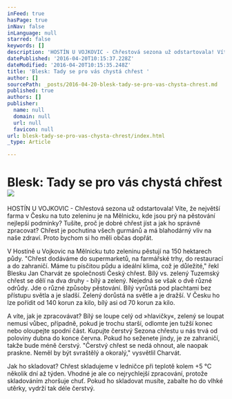 ```yaml
---
inFeed: true
hasPage: true
inNav: false
inLanguage: null
starred: false
keywords: []
description: 'HOSTÍN U VOJKOVIC - Chřestová sezona už odstartovala! Víte, že největší farma v Česku na tuto zeleninu je na Mělnicku, kde jsou prý na pěstování nejlepší podmínky? Tušíte, proč je dobré chřest jíst a jak ho správně zpracovat? Chřest je pochutina všech gurmánů a má blahodárný vliv na naše zdraví. Proto bychom si ho měli občas dopřát. '
datePublished: '2016-04-20T10:15:37.228Z'
dateModified: '2016-04-20T10:15:35.248Z'
title: 'Blesk: Tady se pro vás chystá chřest '
author: []
sourcePath: _posts/2016-04-20-blesk-tady-se-pro-vas-chysta-chrest.md
published: true
authors: []
publisher:
  name: null
  domain: null
  url: null
  favicon: null
url: blesk-tady-se-pro-vas-chysta-chrest/index.html
_type: Article

---
```

# Blesk: Tady se pro vás chystá chřest ![](https://the-grid-user-content.s3-us-west-2.amazonaws.com/83a38c82-e290-4a04-a328-765dcf7a1269.jpg)

HOSTÍN U VOJKOVIC - Chřestová sezona už odstartovala! Víte, že největší farma v Česku na tuto zeleninu je na Mělnicku, kde jsou prý na pěstování nejlepší podmínky? Tušíte, proč je dobré chřest jíst a jak ho správně zpracovat? Chřest je pochutina všech gurmánů a má blahodárný vliv na naše zdraví. Proto bychom si ho měli občas dopřát. 

V Hostíně u Vojkovic na Mělnicku tuto zeleninu pěstují na 150 hektarech půdy. "Chřest dodáváme do supermarketů, na farmářské trhy, do restaurací a do zahraničí. Máme tu písčitou půdu a ideální klima, což je důležité," řekl Blesku Jan Charvát ze společnosti Český chřest. Bílý vs. zelený Tuzemský chřest se dělí na dva druhy - bílý a zelený. Nejedná se však o dvě různé odrůdy. Jde o různé způsoby pěstování. Bílý vyrůstá pod plachtami bez přístupu světla a je sladší. Zelený dorůstá na světle a je dražší. V Česku ho lze pořídit od 140 korun za kilo, bílý asi od 70 korun za kilo.

A víte, jak je zpracovávat? Bílý se loupe celý od »hlavičky«, zelený se loupat nemusí vůbec, případně, pokud je trochu starší, odlomte jen tužší konec nebo oloupejte spodní část. Kupujte čerstvý Sezona chřestu u nás trvá od poloviny dubna do konce června. Pokud ho seženete jindy, je ze zahraničí, takže bude méně čerstvý. "Čerstvý chřest se nedá ohnout, ale naopak praskne. Neměl by být svraštělý a okoralý," vysvětlil Charvát. 

Jak ho skladovat? Chřest skladujeme v ledničce při teplotě kolem +5 °C několik dní až týden. Vhodné je ale co nejrychlejší zpracování, protože skladováním zhoršuje chuť. Pokud ho skladovat musíte, zabalte ho do vlhké utěrky, vydrží tak déle čerstvý.
